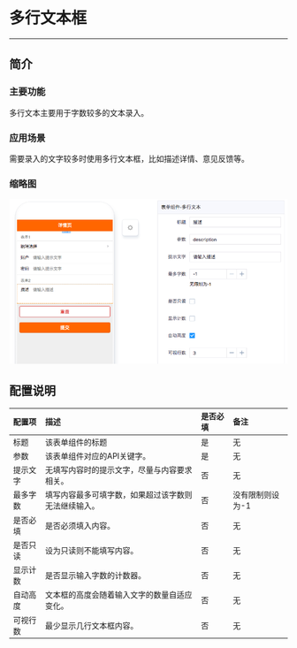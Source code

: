# 多行文本框

---

## 简介

### 主要功能

多行文本主要用于字数较多的文本录入。

### 应用场景

需要录入的文字较多时使用多行文本框，比如描述详情、意见反馈等。

### 缩略图

![](./images/textarea1.png)

## 配置说明

| 配置项 | 描述 | 是否必填 | 备注 |
| :--- | :--- | :--- | :--- |
| 标题 | 该表单组件的标题 | 是 | 无 |
| 参数 | 该表单组件对应的API关键字。 | 是 | 无 |
| 提示文字 | 无填写内容时的提示文字，尽量与内容要求相关。 | 否 | 无 |
| 最多字数 | 填写内容最多可填字数，如果超过该字数则无法继续输入。 | 否 | 没有限制则设为-1 |
| 是否必填 | 是否必须填入内容。 | 否 | 无 |
| 是否只读 | 设为只读则不能填写内容。 | 否 | 无 |
| 显示计数 | 是否显示输入字数的计数器。 | 否 | 无 |
| 自动高度 | 文本框的高度会随着输入文字的数量自适应变化。 | 否 | 无 |
| 可视行数 | 最少显示几行文本框内容。 | 否 | 无 |